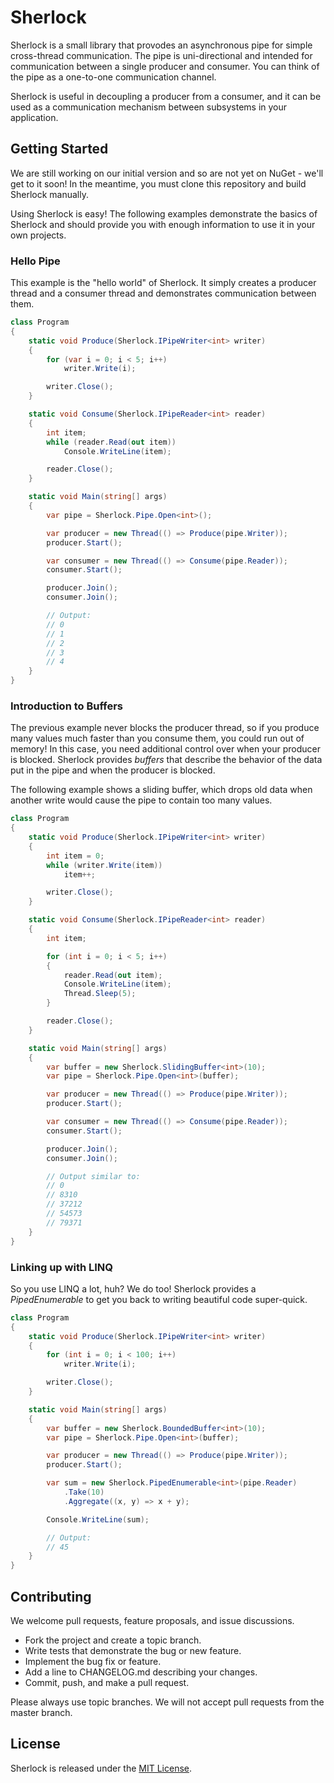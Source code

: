 # Sherlock
Sherlock is a small library that provodes an asynchronous pipe for simple
cross-thread communication.  The pipe is uni-directional and intended for
communication between a single producer and consumer.  You can think of the
pipe as a one-to-one communication channel.

Sherlock is useful in decoupling a producer from a consumer, and it can be used
as a communication mechanism between subsystems in your application.

## Getting Started
We are still working on our initial version and so are not yet on NuGet - we'll
get to it soon! In the meantime, you must clone this repository and build
Sherlock manually.

Using Sherlock is easy!  The following examples demonstrate the basics of
Sherlock and should provide you with enough information to use it in your own
projects.

### Hello Pipe
This example is the "hello world" of Sherlock.  It simply creates a producer
thread and a consumer thread and demonstrates communication between them.

```csharp
class Program
{
    static void Produce(Sherlock.IPipeWriter<int> writer)
    {
        for (var i = 0; i < 5; i++)
            writer.Write(i);

        writer.Close();
    }

    static void Consume(Sherlock.IPipeReader<int> reader)
    {
        int item;
        while (reader.Read(out item))
            Console.WriteLine(item);

        reader.Close();
    }

    static void Main(string[] args)
    {
        var pipe = Sherlock.Pipe.Open<int>();

        var producer = new Thread(() => Produce(pipe.Writer));
        producer.Start();

        var consumer = new Thread(() => Consume(pipe.Reader));
        consumer.Start();

        producer.Join();
        consumer.Join();

        // Output:
        // 0
        // 1
        // 2
        // 3
        // 4
    }
}
```

### Introduction to Buffers
The previous example never blocks the producer thread, so if you produce many
values much faster than you consume them, you could run out of memory! In this
case, you need additional control over when your producer is blocked.  Sherlock
provides _buffers_ that describe the behavior of the data put in the pipe and 
when the producer is blocked.

The following example shows a sliding buffer, which drops old data when another
write would cause the pipe to contain too many values.

```csharp
class Program
{
    static void Produce(Sherlock.IPipeWriter<int> writer)
    {
        int item = 0;
        while (writer.Write(item))
            item++;

        writer.Close();
    }

    static void Consume(Sherlock.IPipeReader<int> reader)
    {
        int item;

        for (int i = 0; i < 5; i++)
        {
            reader.Read(out item);
            Console.WriteLine(item);
            Thread.Sleep(5);
        }

        reader.Close();
    }

    static void Main(string[] args)
    {
        var buffer = new Sherlock.SlidingBuffer<int>(10);
        var pipe = Sherlock.Pipe.Open<int>(buffer);

        var producer = new Thread(() => Produce(pipe.Writer));
        producer.Start();

        var consumer = new Thread(() => Consume(pipe.Reader));
        consumer.Start();

        producer.Join();
        consumer.Join();

        // Output similar to:
        // 0
        // 8310
        // 37212
        // 54573
        // 79371
    }
}
```

### Linking up with LINQ
So you use LINQ a lot, huh? We do too!  Sherlock provides a _PipedEnumerable_
to get you back to writing beautiful code super-quick.

```csharp
class Program
{
    static void Produce(Sherlock.IPipeWriter<int> writer)
    {
        for (int i = 0; i < 100; i++)
            writer.Write(i);

        writer.Close();
    }

    static void Main(string[] args)
    {
        var buffer = new Sherlock.BoundedBuffer<int>(10);
        var pipe = Sherlock.Pipe.Open<int>(buffer);

        var producer = new Thread(() => Produce(pipe.Writer));
        producer.Start();

        var sum = new Sherlock.PipedEnumerable<int>(pipe.Reader)
            .Take(10)
            .Aggregate((x, y) => x + y);

        Console.WriteLine(sum);

        // Output:
        // 45
    }
}
```

## Contributing
We welcome pull requests, feature proposals, and issue discussions.

* Fork the project and create a topic branch.
* Write tests that demonstrate the bug or new feature.
* Implement the bug fix or feature.
* Add a line to CHANGELOG.md describing your changes.
* Commit, push, and make a pull request.

Please always use topic branches.  We will not accept pull requests from the master branch.

## License
Sherlock is released under the [MIT License](http://opensource.org/licenses/MIT).